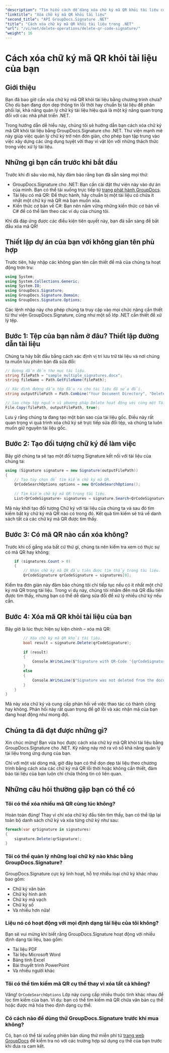 ```yaml
---
"description": "Tìm hiểu cách dễ dàng xóa chữ ký mã QR khỏi tài liệu của bạn bằng GroupDocs.Signature cho .NET với hướng dẫn từng bước dành cho nhà phát triển của chúng tôi."
"linktitle": "Xóa chữ ký mã QR khỏi tài liệu"
"second_title": "API GroupDocs.Signature .NET"
"title": "Cách xóa chữ ký mã QR khỏi tài liệu trong .NET"
"url": "/vi/net/delete-operations/delete-qr-code-signature/"
"weight": 16
---
```


# Cách xóa chữ ký mã QR khỏi tài liệu của bạn

## Giới thiệu

Bạn đã bao giờ cần xóa chữ ký mã QR khỏi tài liệu bằng chương trình chưa? Cho dù bạn đang dọn dẹp thông tin lỗi thời hay chuẩn bị tài liệu để phân phối lại, khả năng quản lý chữ ký tài liệu hiệu quả là một kỹ năng quan trọng đối với các nhà phát triển .NET.

Trong hướng dẫn dễ hiểu này, chúng tôi sẽ hướng dẫn bạn cách xóa chữ ký mã QR khỏi tài liệu bằng GroupDocs.Signature cho .NET. Thư viện mạnh mẽ này giúp việc quản lý chữ ký trở nên đơn giản, cho phép bạn tập trung vào việc xây dựng các ứng dụng tuyệt vời thay vì vật lộn với những thách thức trong việc xử lý tài liệu.

## Những gì bạn cần trước khi bắt đầu

Trước khi đi sâu vào mã, hãy đảm bảo rằng bạn đã sẵn sàng mọi thứ:

- GroupDocs.Signature cho .NET: Bạn cần cài đặt thư viện này vào dự án của mình. Bạn có thể tải xuống trực tiếp từ [trang phát hành GroupDocs](https://releases.groupdocs.com/signature/net/).
- Tài liệu có mã QR: Để thực hành, hãy chuẩn bị một tài liệu có chứa ít nhất một chữ ký mã QR mà bạn muốn xóa.
- Kiến thức cơ bản về C#: Bạn nên nắm vững những kiến thức cơ bản về C# để có thể làm theo các ví dụ của chúng tôi.

Khi đã đáp ứng được các điều kiện tiên quyết này, bạn đã sẵn sàng để bắt đầu xóa mã QR!

## Thiết lập dự án của bạn với không gian tên phù hợp

Trước tiên, hãy nhập các không gian tên cần thiết để mã của chúng ta hoạt động trơn tru:

```csharp
using System;
using System.Collections.Generic;
using System.IO;
using GroupDocs.Signature;
using GroupDocs.Signature.Domain;
using GroupDocs.Signature.Options;
```

Các lệnh nhập này cho phép chúng ta truy cập vào mọi chức năng cần thiết từ thư viện GroupDocs.Signature, cũng như một số lớp .NET cần thiết để xử lý tệp.

## Bước 1: Tệp của bạn nằm ở đâu? Thiết lập đường dẫn tài liệu

Chúng ta hãy bắt đầu bằng cách xác định vị trí lưu trữ tài liệu và nơi chúng ta muốn lưu phiên bản đã sửa đổi:

```csharp
// Đường dẫn đến thư mục tài liệu.
string filePath = "sample_multiple_signatures.docx";
string fileName = Path.GetFileName(filePath);

// Xác định đường dẫn tệp đầu ra cho tài liệu đã sửa đổi.
string outputFilePath = Path.Combine("Your Document Directory", "DeleteQRCode", fileName);

// Sao chép tệp nguồn vì phương pháp Delete hoạt động với cùng một Tài liệu.
File.Copy(filePath, outputFilePath, true);
```

Lưu ý rằng chúng ta đang tạo một bản sao của tài liệu gốc. Điều này rất quan trọng vì quá trình xóa chữ ký sẽ trực tiếp sửa đổi tệp, và chúng ta luôn muốn giữ nguyên tài liệu gốc.

## Bước 2: Tạo đối tượng chữ ký để làm việc

Bây giờ chúng ta sẽ tạo một đối tượng Signature kết nối với tài liệu của chúng ta:

```csharp
using (Signature signature = new Signature(outputFilePath))
{
    // Tạo tùy chọn để tìm kiếm chữ ký mã QR.
    QrCodeSearchOptions options = new QrCodeSearchOptions();
    
    // Tìm kiếm chữ ký mã QR trong tài liệu.
    List<QrCodeSignature> signatures = signature.Search<QrCodeSignature>(options);
```

Mã này khởi tạo đối tượng Chữ ký với tài liệu của chúng ta và sau đó tìm kiếm bất kỳ chữ ký mã QR nào có trong đó. Kết quả tìm kiếm sẽ trả về danh sách tất cả các chữ ký mã QR được tìm thấy.

## Bước 3: Có mã QR nào cần xóa không?

Trước khi cố gắng xóa bất cứ thứ gì, chúng ta nên kiểm tra xem có thực sự có mã QR hay không:

```csharp
    if (signatures.Count > 0)
    {
        // Nhận chữ ký mã QR đầu tiên được tìm thấy trong tài liệu.
        QrCodeSignature qrCodeSignature = signatures[0];
```

Kiểm tra đơn giản này đảm bảo chúng tôi chỉ tiếp tục nếu có ít nhất một chữ ký mã QR trong tài liệu. Trong ví dụ này, chúng tôi nhắm đến mã QR đầu tiên được tìm thấy, nhưng bạn có thể dễ dàng sửa đổi để xử lý nhiều chữ ký nếu cần.

## Bước 4: Xóa mã QR khỏi tài liệu của bạn

Bây giờ là lúc thực hiện sự kiện chính – xóa mã QR:

```csharp
        // Xóa chữ ký mã QR khỏi tài liệu.
        bool result = signature.Delete(qrCodeSignature);
        
        if (result)
        {
            Console.WriteLine($"Signature with QR-Code '{qrCodeSignature.Text}' and encode type '{qrCodeSignature.EncodeType.TypeName}' was deleted from document ['{fileName}'].");
        }
        else
        {
            Console.WriteLine($"Signature was not deleted from the document! Signature with QR-Code '{qrCodeSignature.Text}' and encode type '{qrCodeSignature.EncodeType.TypeName}' was not found!");
        }
    }
}
```

Mã này xóa chữ ký và cung cấp phản hồi về việc thao tác có thành công hay không. Phản hồi này rất quan trọng để gỡ lỗi và xác nhận mã của bạn đang hoạt động như mong đợi.

## Chúng ta đã đạt được những gì?

Xin chúc mừng! Bạn vừa học được cách xóa chữ ký mã QR khỏi tài liệu bằng GroupDocs.Signature cho .NET. Kỹ năng này mở ra vô số khả năng quản lý tài liệu trong ứng dụng của bạn.

Chỉ với một vài dòng mã, giờ đây bạn có thể dọn dẹp tài liệu theo chương trình bằng cách xóa các chữ ký mã QR lỗi thời hoặc không cần thiết, đảm bảo tài liệu của bạn luôn chỉ chứa thông tin có liên quan.

## Những câu hỏi thường gặp bạn có thể có

### Tôi có thể xóa nhiều mã QR cùng lúc không?

Hoàn toàn đúng! Thay vì chỉ xóa chữ ký đầu tiên tìm thấy, bạn có thể lặp lại toàn bộ danh sách chữ ký và xóa từng chữ ký như sau:

```csharp
foreach(var qrSignature in signatures)
{
    signature.Delete(qrSignature);
}
```

### Tôi có thể quản lý những loại chữ ký nào khác bằng GroupDocs.Signature?

GroupDocs.Signature cực kỳ linh hoạt, hỗ trợ nhiều loại chữ ký khác nhau bao gồm:
- Chữ ký văn bản
- Chữ ký hình ảnh
- Chữ ký mã vạch
- Chữ ký số
- Và nhiều hơn nữa!

### Liệu nó có hoạt động với mọi định dạng tài liệu của tôi không?

Bạn sẽ vui mừng khi biết rằng GroupDocs.Signature hoạt động với nhiều định dạng tài liệu, bao gồm:
- Tài liệu PDF
- Tài liệu Microsoft Word
- Bảng tính Excel
- Bài thuyết trình PowerPoint
- Và nhiều người khác

### Tôi có thể tìm kiếm mã QR cụ thể thay vì xóa tất cả không?

Vâng! `QrCodeSearchOptions` Lớp này cung cấp nhiều thuộc tính khác nhau để lọc tìm kiếm của bạn. Ví dụ: bạn có thể tìm kiếm mã QR chứa văn bản cụ thể hoặc được mã hóa theo định dạng cụ thể.

### Có cách nào để dùng thử GroupDocs.Signature trước khi mua không?

Có, bạn có thể tải xuống phiên bản dùng thử miễn phí từ [trang web GroupDocs](https://releases.groupdocs.com/) để kiểm tra nó với các trường hợp sử dụng cụ thể của bạn trước khi đưa ra cam kết.